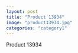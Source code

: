 ```yaml
---
layout: post
title: "Product 13934"
image: "product13934.jpg"
categories: "category1"
---
```

Product 13934

